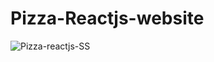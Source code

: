 # Pizza-Reactjs-website
![Pizza-reactjs-SS](https://user-images.githubusercontent.com/101246922/158460928-2ef45b2a-c702-47c2-a4a4-058eee6ee55a.jpeg)
